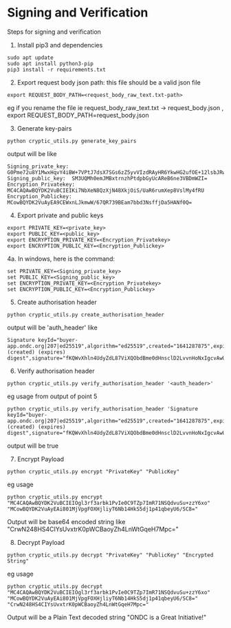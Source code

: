 # Signing and Verification
Steps for signing and verification

1. Install pip3 and dependencies
```
sudo apt update
sudo apt install python3-pip
pip3 install -r requirements.txt
```

2. Export request body json path:
this file should be a valid json file
```
export REQUEST_BODY_PATH=<request_body_raw_text.txt-path>
```
  eg if you rename the file ie request_body_raw_text.txt -> request_body.json , export REQUEST_BODY_PATH=request_body.json

3. Generate key-pairs
```
python cryptic_utils.py generate_key_pairs
```
  output will be like 
  ```
  Signing_private_key: G0Pme72u8Y1MwxHqvY4iBW+7VPtJ7dsX7SGs6zZ5yvVIzdRAyHR6YkwHG2ufOE+12lsbJRwBF4Hqd7dUEOZZkg==
  Signing_public_key:  SM3UQMh0emJMBxtrnzhPtdpbGyUcAReB6ne3VBDmWZI=
  Encryption_Privatekey:   MC4CAQAwBQYDK2VuBCIEIKi7NbXeN8QzXjN48XkjOiS/UaR6rumXep8VslMy4fRU
  Encryption_Publickey:    MCowBQYDK2VuAyEA9CEWxnLJkmwW/67QR739BEam7bbd3NsffjDa5HANf0Q=
  ```

4. Export private and public keys
```
export PRIVATE_KEY=<private_key>
export PUBLIC_KEY=<public_key>
export ENCRYPTION_PRIVATE_KEY=<Encryption_Privatekey>
export ENCRYPTION_PUBLIC_KEY=<Encryption_Publickey>
```

4a. In windows, here is the command:
```
set PRIVATE_KEY=<Signing_private_key>
set PUBLIC_KEY=<Signing_public_key>
set ENCRYPTION_PRIVATE_KEY=<Encryption_Privatekey>
set ENCRYPTION_PUBLIC_KEY=<Encryption_Publickey>
```

5. Create authorisation header
```
python cryptic_utils.py create_authorisation_header
```
output will be 'auth_header' like 
```shell
Signature keyId="buyer-app.ondc.org|207|ed25519",algorithm="ed25519",created="1641287875",expires="1641291475",headers="(created) (expires) digest",signature="fKQWvXhln4UdyZdL87ViXQObdBme0dHnsclD2LvvnHoNxIgcvAwUZOmwAnH5QKi9Upg5tRaxpoGhCFGHD+d+Bw=="
```

6. Verify authorisation header
```
python cryptic_utils.py verify_authorisation_header '<auth_header>'
```
eg usage from output of point 5
```
python cryptic_utils.py verify_authorisation_header 'Signature keyId="buyer-app.ondc.org|207|ed25519",algorithm="ed25519",created="1641287875",expires="1641291475",headers="(created) (expires) digest",signature="fKQWvXhln4UdyZdL87ViXQObdBme0dHnsclD2LvvnHoNxIgcvAwUZOmwAnH5QKi9Upg5tRaxpoGhCFGHD+d+Bw=="'
```
output will be true

7. Encrypt Payload
```
python cryptic_utils.py encrypt "PrivateKey" "PublicKey"
```

eg usage
```
python cryptic_utils.py encrypt "MC4CAQAwBQYDK2VuBCIEIOgl3rf3arbk1PvIe0C9TZp7ImR71NSQdvuSu+zzY6xo" "MCowBQYDK2VuAyEAi801MjVpgFOXHjliyT6Nb14HkS5dj1p41qbeyU6/SC8="
```

Output will be base64 encoded string like "CrwN248HS4CIYsUvxtrK0pWCBaoyZh4LnWtGqeH7Mpc="

8. Decrypt Payload
```
python cryptic_utils.py decrypt "PrivateKey" "PublicKey" "Encrypted String"
```
eg usage
```
python cryptic_utils.py decrypt "MC4CAQAwBQYDK2VuBCIEIOgl3rf3arbk1PvIe0C9TZp7ImR71NSQdvuSu+zzY6xo" "MCowBQYDK2VuAyEAi801MjVpgFOXHjliyT6Nb14HkS5dj1p41qbeyU6/SC8=" "CrwN248HS4CIYsUvxtrK0pWCBaoyZh4LnWtGqeH7Mpc="
```

Output will be a Plain Text decoded string "ONDC is a Great Initiative!"
